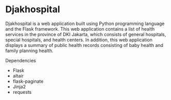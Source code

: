 # Djakhospital
Djakhospital is a web application built using Python programming language and the Flask framework. This web application contains a list of health services in the province of DKI Jakarta, which consists of general hospitals, special hospitals, and health centers. In addition, this web application displays a summary of public health records consisting of baby health and family planning health.

Dependencies
- Flask
- altair
- flask-paginate
- Jinja2
- requests
